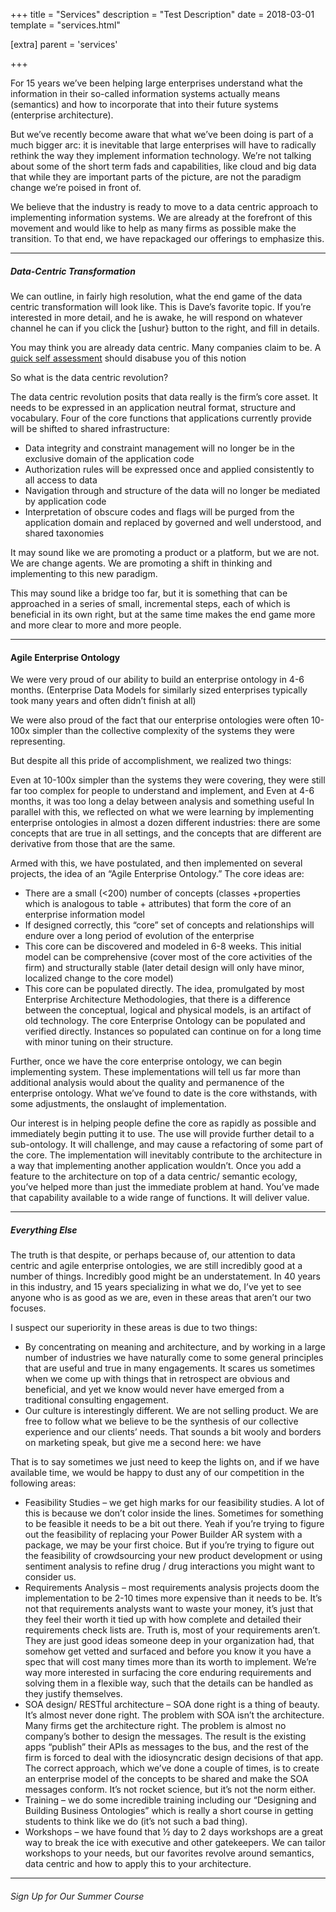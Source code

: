 +++
title = "Services"
description = "Test Description"
date = 2018-03-01
template = "services.html"

[extra]
parent = 'services'

+++

For 15 years we’ve been helping large enterprises understand what the information in their so-called information systems actually means (semantics) and how to incorporate that into their future systems (enterprise architecture).

But we’ve recently become aware that what we’ve been doing is part of a much bigger arc: it is inevitable that large enterprises will have to radically rethink the way they implement information technology. We’re not talking about some of the short term fads and capabilities, like cloud and big data that while they are important parts of the picture, are not the paradigm change we’re poised in front of.

We believe that the industry is ready to move to a data centric approach to implementing information systems. We are already at the forefront of this movement and would like to help as many firms as possible make the transition. To that end, we have repackaged our offerings to emphasize this.

---

##### Data-Centric Transformation

We can outline, in fairly high resolution, what the end game of the data centric transformation will look like.  This is Dave’s favorite topic.  If you’re interested in more detail, and he is awake, he will respond on whatever channel he can if you click the [ushur} button to the right, and fill in details.

You may think you are already data centric.  Many companies claim to be.  A [quick self assessment](https://semanticarts.com/assessment/) should disabuse you of this notion

So what is the data centric revolution?

The data centric revolution posits that data really is the firm’s core asset.  It needs to be expressed in an application neutral format, structure and vocabulary.  Four of the core functions that applications currently provide will be shifted to shared infrastructure:

* Data integrity and constraint management will no longer be in the exclusive domain of the application code
* Authorization rules will be expressed once and applied consistently to all access to data
* Navigation through and structure of the data will no longer be mediated by application code
* Interpretation of obscure codes and flags will be purged from the application domain and replaced by governed and well understood, and shared taxonomies

It may sound like we are promoting a product or a platform, but we are not.  We are change agents.  We are promoting a shift in thinking and implementing to this new paradigm.

This may sound like a bridge too far, but it is something that can be approached in a series of small, incremental steps, each of which is beneficial in its own right, but at the same time makes the end game more and more clear to more and more people.

---

#### Agile Enterprise Ontology

We were very proud of our ability to build an enterprise ontology in 4-6 months.  (Enterprise Data Models for similarly sized enterprises typically took many years and often didn’t finish at all)

We were also proud of the fact that our enterprise ontologies were often 10-100x simpler than the collective complexity of the systems they were representing.

But despite all this pride of accomplishment, we realized two things:

Even at 10-100x simpler than the systems they were covering, they were still far too complex for people to understand and implement, and
Even at 4-6 months, it was too long a delay between analysis and something useful
In parallel with this, we reflected on what we were learning by implementing enterprise ontologies in almost a dozen different industries: there are some concepts that are true in all settings, and the concepts that are different are derivative from those that are the same.

Armed with this, we have postulated, and then implemented on several projects, the idea of an “Agile Enterprise Ontology.”  The core ideas are:

* There are a small (<200) number of concepts (classes +properties which is analogous to table + attributes) that form the core of an enterprise information model
* If designed correctly, this “core” set of concepts and relationships will endure over a long period of evolution of the enterprise
* This core can be discovered and modeled in 6-8 weeks. This initial model can be comprehensive (cover most of the core activities of the firm) and structurally stable (later detail design will only have minor, localized change to the core model)
* This core can be populated directly. The idea, promulgated by most Enterprise Architecture Methodologies, that there is a difference between the conceptual, logical and physical models, is an artifact of old technology.  The core Enterprise Ontology can be populated and verified directly.  Instances so populated can continue on for a long time with minor tuning on their structure.

Further, once we have the core enterprise ontology, we can begin implementing system.  These implementations will tell us far more than additional analysis would about the quality and permanence of the enterprise ontology.  What we’ve found to date is the core withstands, with some adjustments, the onslaught of implementation.

Our interest is in helping people define the core as rapidly as possible and immediately begin putting it to use.  The use will provide further detail to a sub-ontology.  It will challenge, and may cause a refactoring of some part of the core.  The implementation will inevitably contribute to the architecture in a way that implementing another application wouldn’t.  Once you add a feature to the architecture on top of a data centric/ semantic ecology, you’ve helped more than just the immediate problem at hand.  You’ve made that capability available to a wide range of functions.  It will deliver value.

---

##### Everything Else

The truth is that despite, or perhaps because of, our attention to data centric and agile enterprise ontologies, we are still incredibly good at a number of things.  Incredibly good might be an understatement.  In 40 years in this industry, and 15 years specializing in what we do, I’ve yet to see anyone who is as good as we are, even in these areas that aren’t our two focuses.

I suspect our superiority in these areas is due to two things:

* By concentrating on meaning and architecture, and by working in a large number of industries we have naturally come to some general principles that are useful and true in many engagements. It scares us sometimes when we come up with things that in retrospect are obvious and beneficial, and yet we know would never have emerged from a traditional consulting engagement.
* Our culture is interestingly different. We are not selling product.  We are free to follow what we believe to be the synthesis of our collective experience and our clients’ needs.  That sounds a bit wooly and borders on marketing speak, but give me a second here: we have

That is to say sometimes we just need to keep the lights on, and if we have available time, we would be happy to dust any of our competition in the following areas:

* Feasibility Studies – we get high marks for our feasibility studies. A lot of this is because we don’t color inside the lines.  Sometimes for something to be feasible it needs to be a bit out there.  Yeah if you’re trying to figure out the feasibility of replacing your Power Builder AR system with a package, we may be your first choice.  But if you’re trying to figure out the feasibility of crowdsourcing your new product development or using sentiment analysis to refine drug / drug interactions you might want to consider us.
* Requirements Analysis – most requirements analysis projects doom the implementation to be 2-10 times more expensive than it needs to be. It’s not that requirements analysts want to waste your money, it’s just that they feel their worth it tied up with how complete and detailed their requirements check lists are.  Truth is, most of your requirements aren’t. They are just good ideas someone deep in your organization had, that somehow get vetted and surfaced and before  you know it you have a spec that will cost many times more than its worth to implement.  We’re way more interested in surfacing the core enduring requirements and solving them in a flexible way, such that the details can be handled as they justify themselves.
* SOA design/ RESTful architecture – SOA done right is a thing of beauty. It’s almost never done right. The problem with SOA isn’t the architecture.  Many firms get the architecture right.  The problem is almost no company’s bother to design the messages.  The result is the existing apps “publish” their APIs as messages to the bus, and the rest of the firm is forced to deal with the idiosyncratic design decisions of that app.  The correct approach, which we’ve done a couple of times, is to create an enterprise model of the concepts to be shared and make the SOA messages conform.  It’s not rocket science, but it’s not the norm either.
* Training – we do some incredible training including our “Designing and Building Business Ontologies” which is really a short course in getting students to think like we do (it’s not such a bad thing).
* Workshops – we have found that ½ day to 2 days workshops are a great way to break the ice with executive and other gatekeepers. We can tailor workshops to your needs, but our favorites revolve around semantics, data centric and how to apply this to your architecture.

---

###### Sign Up for Our Summer Course
